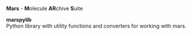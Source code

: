 **Mars** - **M**olecule **AR**chive **S**uite

**marspylib**  
Python library with utility functions and converters for working with mars.

